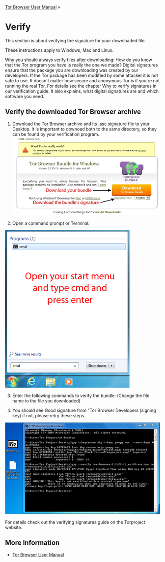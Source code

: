 [Tor Browser User Manual](index.html "Tor Browser User Manual") »

# Verify

This section is about verifying the signature for your downloaded file.

These instructions apply to Windows, Mac and Linux.

Why you should always verify files after downloading: How do you know that the
Tor program you have is really the one we made? Digital signatures ensure that
the package you are downloading was created by our developers. If the Tor
package has been modified by some attacker it is not safe to use. It doesn't
matter how secure and anonymous Tor is if you're not running the real Tor. For
details see the chapter Why to verify signatures in our verification guide. It
also explains, what digital signatures are and which software you need.

## Verify the downloaded Tor Browser archive

  1. Download the Tor Browser archive and its .asc signature file to your Desktop. It is important to downoad both to the same directory, so they can be found by your verification program. ![](media/verify/download-tbb-sig.jpg)

  2. Open a command prompt or Terminal: 

![](media/verify/cmd.jpg)

  3. Enter the following commands to verify the bundle: (Change the file name to the file you downloaded) 

  4. You should see Good signature from "Tor Browser Developers (signing key) if not, please retry these steps. 

![](media/verify/verify-bundle.png)

For details check out the verifying signatures guide on the Torproject
website.

## More Information

  * [Tor Browser User Manual](index.html "Tor Browser User Manual")

